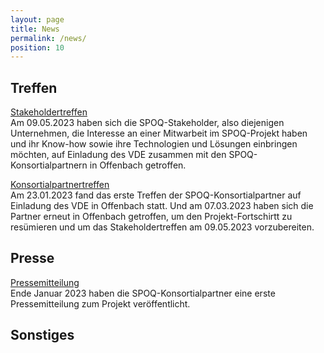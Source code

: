 ```yaml
---
layout: page
title: News
permalink: /news/
position: 10
---
```



## Treffen

[Stakeholdertreffen](assets/images/IMG_3535.jpeg)  
Am 09.05.2023 haben sich die SPOQ-Stakeholder, also diejenigen Unternehmen, die Interesse an einer Mitwarbeit im  SPOQ-Projekt haben und ihr Know-how sowie ihre Technologien und Lösungen einbringen möchten, auf Einladung des VDE zusammen mit den SPOQ-Konsortialpartnern in Offenbach getroffen. 

[Konsortialpartnertreffen](https://www.aim-d.de/aim-und-konsortialpartner-erarbeiten-verfahren-fuer-die-identifikation-von-produktfaelschungen/)  
Am 23.01.2023 fand das erste Treffen der SPOQ-Konsortialpartner auf Einladung des VDE in Offenbach statt. Und am 07.03.2023 haben sich die Partner erneut in Offenbach getroffen, um den Projekt-Fortschirtt zu resümieren und um das Stakeholdertreffen am 09.05.2023 vorzubereiten.

## Presse

[Pressemitteilung](https://www.vde.com/de/presse/pressemitteilungen/2023-01-24-ai-plagiate)  
Ende Januar 2023 haben die SPOQ-Konsortialpartner eine erste Pressemitteilung zum Projekt veröffentlicht.

## Sonstiges
